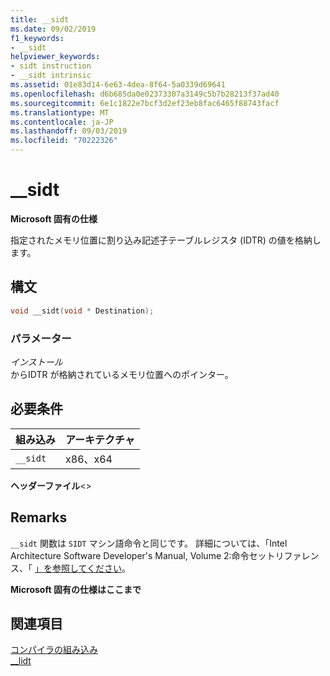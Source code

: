 ```yaml
---
title: __sidt
ms.date: 09/02/2019
f1_keywords:
- __sidt
helpviewer_keywords:
- sidt instruction
- __sidt intrinsic
ms.assetid: 01e83d14-6e63-4dea-8f64-5a0339d69641
ms.openlocfilehash: d6b685da0e02373307a3149c5b7b28213f37ad40
ms.sourcegitcommit: 6e1c1822e7bcf3d2ef23eb8fac6465f88743facf
ms.translationtype: MT
ms.contentlocale: ja-JP
ms.lasthandoff: 09/03/2019
ms.locfileid: "70222326"
---
```

# <a name="__sidt"></a>__sidt

**Microsoft 固有の仕様**

指定されたメモリ位置に割り込み記述子テーブルレジスタ (IDTR) の値を格納します。

## <a name="syntax"></a>構文

```C
void __sidt(void * Destination);
```

### <a name="parameters"></a>パラメーター

*インストール*\
からIDTR が格納されているメモリ位置へのポインター。

## <a name="requirements"></a>必要条件

|組み込み|アーキテクチャ|
|---------------|------------------|
|`__sidt`|x86、x64|

**ヘッダーファイル**\<>

## <a name="remarks"></a>Remarks

`__sidt` 関数は `SIDT` マシン語命令と同じです。 詳細については、「Intel Architecture Software Developer's Manual, Volume 2:命令セットリファレンス、「 [」を参照してください](https://software.intel.com/articles/intel-sdm)。

**Microsoft 固有の仕様はここまで**

## <a name="see-also"></a>関連項目

[コンパイラの組み込み](../intrinsics/compiler-intrinsics.md)\
[__lidt](../intrinsics/lidt.md)

